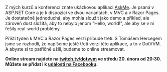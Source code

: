 <!-- dcterms:title = Online stream: Píšeme AskMe v DotVVM -->
<!-- dcterms:abstract = Z mých kurzů a konferencí znáte ukázkovou aplikaci AskMe. Je to rozumně složitá aplikace psaná v ASP.NET Core a je k dispozici ve dvou variantách, v MVC a v Razor Pages. Příští týden budeme s Tomášem Hercegem psát třetí, v DotVVM. A budeme to online streamovat. -->
<!-- dcterms:creator = Michal Altair Valášek -->
<!-- x4w:pictureUrl = /perex-pictures/logo-dotvvm.png -->
<!-- x4w:pictureWidth = 150 -->
<!-- x4w:pictureHeight = 150 -->
<!-- x4w:coverUrl = /cover-pictures/20190216-askme-dotvvm.jpg -->
<!-- x4w:coverCredits = Jan Vašek via JESHOOTS.COM, CC0 -->
<!-- x4w:category = Akce a události -->
<!-- dcterms:dateAccepted = 2019-02-16 -->
<!-- x4w:serial = AskMe v DotVVM -->

Z mých kurzů a konferencí znáte ukázkovou aplikaci [AskMe](https://github.com/ridercz/AskMe). Je psaná v ASP.NET Core a je k dispozici ve dvou variantách, v MVC a v Razor Pages. Je dostatečně jednoduchá, aby mohla sloužit jako demo a příklad, ale zároveň dost složitá, aby to nebylo jenom "Hello, world!", ale aby se v ní řešily real-world problémy.

Příští týden k MVC a Razor Pages verzi přibude třetí. S Tomášem Hercegem jsme se rozhodli, že napíšeme ještě třetí verzi této aplikace, a to v DotVVM. A abyste si to patřičně užili, budeme to online streamovat.

**Online stream najdete na [twitch.tv/dotvvm](https://www.twitch.tv/dotvvm) ve středu 20. února od 20:30. Můžete se přidat i k [události na Facebooku](https://www.facebook.com/events/2105187466193508/).**